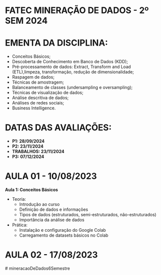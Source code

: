 # FATEC MINERAÇÃO DE DADOS - 2º SEM 2024

# EMENTA DA DISCIPLINA:

- Conceitos Básicos;
- Descoberta de Conhecimento em Banco de Dados (KDD);
- Pré-processamento de dados: Extract, Transform and Load (ETL),limpeza, transformação, redução de dimensionalidade;
- Raspagem de dados;
- Técnicas de amostragem;
- Balanceamento de classes (undersampling e oversampling);
- Técnicas de visualização de dados;
- Análise descritiva de dados;
- Análises de redes sociais;
- Business Intelligence.



# DATAS DAS AVALIAÇÕES:
- **P1: 28/09/2024**
- **P2: 23/11/2024**
- **TRABALHOS: 23/11/2024**
- **P3: 07/12/2024**

# AULA 01 - 10/08/2023
**Aula 1: Conceitos Básicos**
- Teoria:
  - Introdução ao curso
  - Definição de dados e informações
  - Tipos de dados (estruturados, semi-estruturados, não-estruturados)
  - Importância da análise de dados
- Prática:
  - Instalação e configuração do Google Colab
  - Carregamento de datasets básicos no Colab

# AULA 02 - 17/08/2023
#   m i n e r a c a o D e D a d o s 6 S e m e s t r e  
 